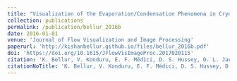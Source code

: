 ```yaml
---
title: "Visualization of the Evaporation/Condensation Phenomena in Cryogenic Propellants"
collection: publications
permalink: /publication/bellur_2016b
date: 2016-01-01
venue: 'Journal of Flow Visualization and Image Processing'
paperurl: 'http://kishanbellur.github.io/files/bellur_2016b.pdf'
doi: 'https://doi.org/10.1615/JFlowVisImageProc.2017020115'
citation: 'K. Bellur, V. Konduru, E. F. Médici, D. S. Hussey, D. L. Jacobson, J. M. LaManna, J. S. Allen, and C. K. Choi. “Visualization of the Evaporation/Condensation Phenomena in Cryogenic Propellants”, Journal of Flow Visualization and Image Processing, 23(1-2), pp. 137-156, 2016.'
citationNoTitle: 'K. Bellur, V. Konduru, E. F. Médici, D. S. Hussey, D. L. Jacobson, J. M. LaManna, J. S. Allen, and C. K. Choi, <i> Journal of Flow Visualization and Image Processing </i>, 23(1-2), pp. 137-156, 2016.'
---
```


